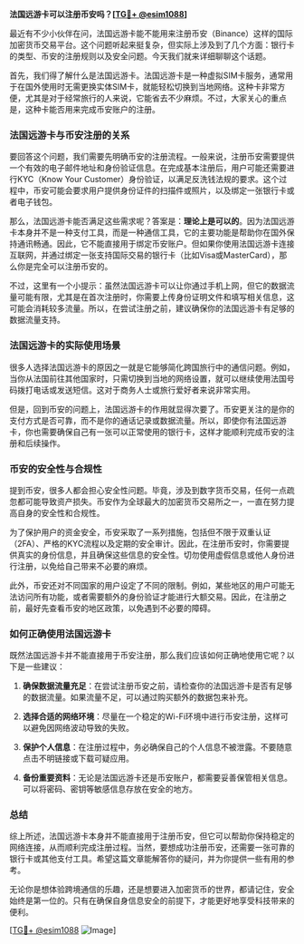 **法国远游卡可以注册币安吗？[[TG💪+ @esim1088](https://t.me/s/esim1088)]**

最近有不少小伙伴在问，法国远游卡能不能用来注册币安（Binance）这样的国际加密货币交易平台。这个问题听起来挺复杂，但实际上涉及到了几个方面：银行卡的类型、币安的注册规则以及安全问题。今天我们就来详细聊聊这个话题。

首先，我们得了解什么是法国远游卡。法国远游卡是一种虚拟SIM卡服务，通常用于在国外使用时无需更换实体SIM卡，就能轻松切换到当地网络。这种卡非常方便，尤其是对于经常旅行的人来说，它能省去不少麻烦。不过，大家关心的重点是，这种卡能否用来完成币安账户的注册。

### 法国远游卡与币安注册的关系

要回答这个问题，我们需要先明确币安的注册流程。一般来说，注册币安需要提供一个有效的电子邮件地址和身份验证信息。在完成基本注册后，用户可能还需要进行KYC（Know Your Customer）身份验证，以满足反洗钱法规的要求。这个过程中，币安可能会要求用户提供身份证件的扫描件或照片，以及绑定一张银行卡或者电子钱包。

那么，法国远游卡能否满足这些需求呢？答案是：**理论上是可以的**。因为法国远游卡本身并不是一种支付工具，而是一种通信工具，它的主要功能是帮助你在国外保持通讯畅通。因此，它不能直接用于绑定币安账户。但如果你使用法国远游卡连接互联网，并通过绑定一张支持国际交易的银行卡（比如Visa或MasterCard），那么你是完全可以注册币安的。

不过，这里有一个小提示：虽然法国远游卡可以让你通过手机上网，但它的数据流量可能有限，尤其是在首次注册时，你需要上传身份证明文件和填写相关信息，这可能会消耗较多流量。所以，在尝试注册之前，建议确保你的法国远游卡有足够的数据流量支持。

### 法国远游卡的实际使用场景

很多人选择法国远游卡的原因之一就是它能够简化跨国旅行中的通信问题。例如，当你从法国前往其他国家时，只需切换到当地的网络设置，就可以继续使用法国号码拨打电话或发送短信。这对于商务人士或旅行爱好者来说非常实用。

但是，回到币安的问题上，法国远游卡的作用就显得次要了。币安更关注的是你的支付方式是否可靠，而不是你的通话记录或数据流量。所以，即使你有法国远游卡，你也需要确保自己有一张可以正常使用的银行卡，这样才能顺利完成币安的注册和后续操作。

### 币安的安全性与合规性

提到币安，很多人都会担心安全性问题。毕竟，涉及到数字货币交易，任何一点疏忽都可能导致资产损失。币安作为全球最大的加密货币交易所之一，一直在努力提高自身的安全性和合规性。

为了保护用户的资金安全，币安采取了一系列措施，包括但不限于双重认证（2FA）、严格的KYC流程以及定期的安全审计。因此，在注册币安时，你需要提供真实的身份信息，并且确保这些信息的安全性。切勿使用虚假信息或他人身份进行注册，以免给自己带来不必要的麻烦。

此外，币安还对不同国家的用户设定了不同的限制。例如，某些地区的用户可能无法访问所有功能，或者需要额外的身份验证才能进行大额交易。因此，在注册之前，最好先查看币安的地区政策，以免遇到不必要的障碍。

### 如何正确使用法国远游卡

既然法国远游卡并不能直接用于币安注册，那么我们应该如何正确地使用它呢？以下是一些建议：

1. **确保数据流量充足**：在尝试注册币安之前，请检查你的法国远游卡是否有足够的数据流量。如果流量不足，可以通过购买额外的数据包来补充。

2. **选择合适的网络环境**：尽量在一个稳定的Wi-Fi环境中进行币安注册，这样可以避免因网络波动导致的失败。

3. **保护个人信息**：在注册过程中，务必确保自己的个人信息不被泄露。不要随意点击不明链接或下载可疑应用。

4. **备份重要资料**：无论是法国远游卡还是币安账户，都需要妥善保管相关信息。可以将密码、密钥等敏感信息存放在安全的地方。

### 总结

综上所述，法国远游卡本身并不能直接用于注册币安，但它可以帮助你保持稳定的网络连接，从而顺利完成注册过程。当然，要想成功注册币安，还需要一张可靠的银行卡或其他支付工具。希望这篇文章能解答你的疑问，并为你提供一些有用的参考。

无论你是想体验跨境通信的乐趣，还是想要进入加密货币的世界，都请记住，安全始终是第一位的。只有在确保自身信息安全的前提下，才能更好地享受科技带来的便利。

[[TG💪+ @esim1088](https://t.me/s/esim1088) ![Image](https://i.postimg.cc/4NQfJmqS/Snipaste-2025-05-13-00-14-12.png)]